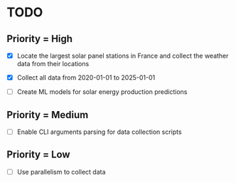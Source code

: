 # TODO

## Priority = High

- [X] Locate the largest solar panel stations in France and collect the weather data from their locations

- [X] Collect all data from 2020-01-01 to 2025-01-01

- [ ] Create ML models for solar energy production predictions

## Priority = Medium

- [ ] Enable CLI arguments parsing for data collection scripts

## Priority = Low

- [ ] Use parallelism to collect data
